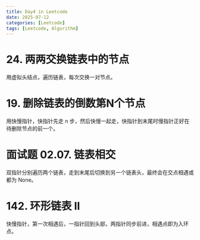 ```yaml
---
title: Day4 in Leetcode
date: 2025-07-12
categories: [Leetcode]
tags: [Leetcode, Algorithm]
---
```


# 24. 两两交换链表中的节点
用虚拟头结点，遍历链表，每次交换一对节点。

# 19. 删除链表的倒数第N个节点
用快慢指针，快指针先走 n 步，然后快慢一起走，快指针到末尾时慢指针正好在待删除节点的前一个。

# 面试题 02.07. 链表相交
双指针分别遍历两个链表，走到末尾后切换到另一个链表头，最终会在交点相遇或都为 None。

# 142. 环形链表 II
快慢指针，第一次相遇后，一指针回到头部，两指针同步前进，相遇点即为入环点。